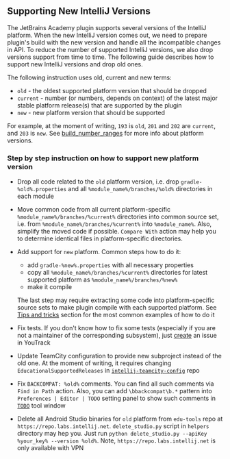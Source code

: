 ## Supporting New IntelliJ Versions

The JetBrains Academy plugin supports several versions of the IntelliJ platform.
When the new IntelliJ version comes out, we need to prepare plugin's build with the new version and
handle all the incompatible changes in API.
To reduce the number of supported IntelliJ versions, we also drop versions support from time to time.
The following guide describes how to support new IntelliJ versions and drop old ones.

The following instruction uses old, current and new terms:
* `old` - the oldest supported platform version that should be dropped
* `current` - number (or numbers, depends on context) of the latest major stable platform release(s) that are supported by the plugin
* `new` - new platform version that should be supported

For example, at the moment of writing, `193` is `old`, `201` and `202` are `current`, and `203` is `new`.
See [build_number_ranges](https://jetbrains.org/intellij/sdk/docs/basics/getting_started/build_number_ranges.html) for more info about platform versions.
 
### Step by step instruction on how to support new platform version

* Drop all code related to the `old` platform version, i.e. drop `gradle-%old%.properties` and
all `%module_name%/branches/%old%` directories in each module
* Move common code from all current platform-specific `%module_name%/branches/%current%` directories into common source set,
i.e. from `%module_name%/branches/%current%` into `%module_name%`.
Also, simplify the moved code if possible.
`Compare With` action may help you to determine identical files in platform-specific directories.  
* Add support for `new` platform.
Common steps how to do it:
    - add `gradle-%new%.properties` with all necessary properties
    - copy all `%module_name%/branches/%current%` directories for latest supported platform as `%module_name%/branches/%new%`
    - make it compile
  
  The last step may require extracting some code into platform-specific source sets to make plugin compile with each supported platform.
See [Tips and tricks](../CONTRIBUTING.md#tips-and-tricks) section for the most common examples of how to do it
* Fix tests. If you don't know how to fix some tests (especially if you are not a maintainer of the corresponding subsystem),
just [create](https://youtrack.jetbrains.com/newIssue?project=EDU&c=Priority%20Major&c=Subsystem%20Infrastructure) an issue in YouTrack
* Update TeamCity configuration to provide new subproject instead of the old one.
At the moment of writing, it requires changing `EducationalSupportedReleases` in [`intellij-teamcity-config`](https://jetbrains.team/p/ij/code/intellij-teamcity-config) repo
* Fix `BACKCOMPAT: %old%` comments. You can find all such comments via `Find in Path` action.
Also, you can add `\bbackcompat\b.*` pattern into `Preferences | Editor | TODO` setting panel to show such comments in [`TODO`](https://www.jetbrains.com/help/idea/todo-tool-window.html) tool window
* Delete all Android Studio binaries for `old` platform from `edu-tools` repo at `https://repo.labs.intellij.net`.
`delete_studio.py` script in `helpers` directory may hep you. Just run `python delete_studio.py --apiKey %your_key% --version %old%`.
Note, `https://repo.labs.intellij.net` is only available with VPN
